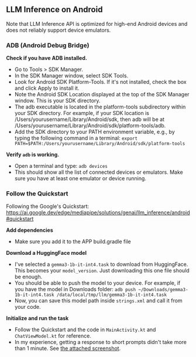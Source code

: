 ## LLM Inference on Android

Note that LLM Inference API is optimized for high-end Android devices and does not reliably support device emulators.

### ADB (Android Debug Bridge) 
**Check if you have ADB installed.**
* Go to Tools > SDK Manager.
* In the SDK Manager window, select SDK Tools.
* Look for Android SDK Platform-Tools. If it's not installed, check the box and click Apply to install it.
* Note the Android SDK Location displayed at the top of the SDK Manager window. This is your SDK directory.
* The adb executable is located in the platform-tools subdirectory within your SDK directory. For example, if your SDK location is /Users/yourusername/Library/Android/sdk, then adb will be at /Users/yourusername/Library/Android/sdk/platform-tools/adb.
* Add the SDK directory to your PATH environment variable, e.g., by typing the following command in a terminal: `export PATH=$PATH:/Users/yourusername/Library/Android/sdk/platform-tools`

**Verify `adb` is working.**
* Open a terminal and type: `adb devices`
* This should show all the list of connected devices or emulators. Make sure you have at least one emulator or device running.

### Follow the Quickstart
Following the Google's Quickstart: https://ai.google.dev/edge/mediapipe/solutions/genai/llm_inference/android#quickstart

**Add dependencies**
* Make sure you add it to the APP build.gradle file

**Download a HuggingFace model**
* I've selected a `gemma3-1b-it-int4.task` to download from HuggingFace.  This becomes your `model_version`.  Just downloading this one file should be enough.
* You should be able to push the model to your device.  For example, if you have the model in Downloads folder: `adb push ~/Downloads/gemma3-1b-it-int4.task /data/local/tmp/llm/gemma3-1b-it-int4.task`
* Now, you can save this model path inside `strings.xml` and call it from your code.

**Initialize and run the task**
* Follow the Quickstart and the code in `MainActivity.kt` and `ChatViewModel.kt` for reference.
* In my experience, getting a response to short prompts didn't take more than 1 minute.  See [the attached screenshot](screenshot.png).
